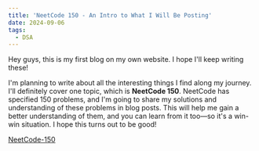 ```yaml
---
title: 'NeetCode 150 - An Intro to What I Will Be Posting'
date: 2024-09-06
tags:
  - DSA
---
```











Hey guys, this is my first blog on my own website. I hope I'll keep writing these!  

I'm planning to write about all the interesting things I find along my journey. I'll definitely cover one topic, which is **NeetCode 150**. NeetCode has specified 150 problems, and I'm going to share my solutions and understanding of these problems in blog posts. This will help me gain a better understanding of them, and you can learn from it too—so it's a win-win situation. I hope this turns out to be good!  

[NeetCode-150](https://neetcode.io/roadmap)